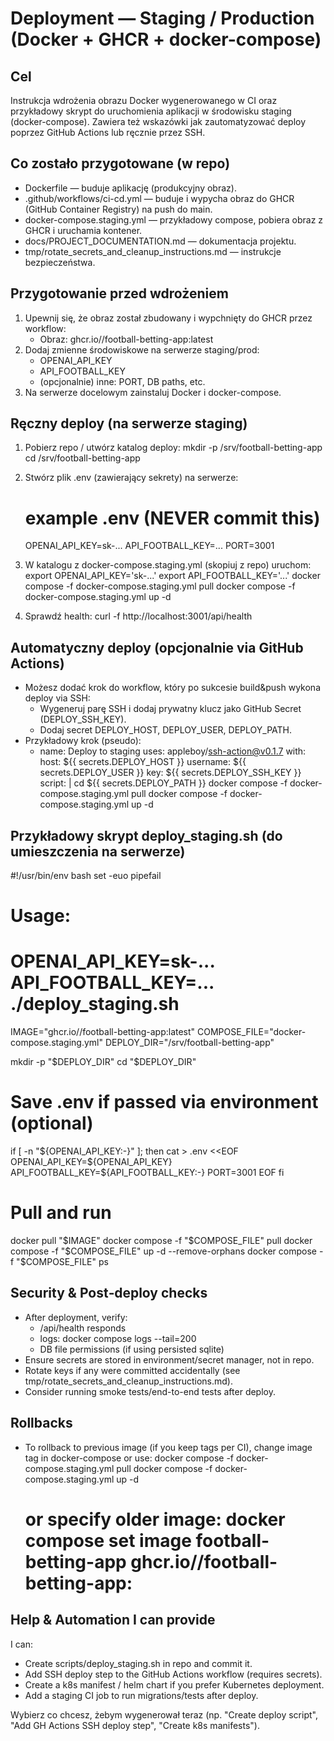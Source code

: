 Deployment — Staging / Production (Docker + GHCR + docker-compose)
================================================================

Cel
----
Instrukcja wdrożenia obrazu Docker wygenerowanego w CI oraz przykładowy skrypt do uruchomienia aplikacji w środowisku staging (docker-compose). Zawiera też wskazówki jak zautomatyzować deploy poprzez GitHub Actions lub ręcznie przez SSH.

Co zostało przygotowane (w repo)
--------------------------------
- Dockerfile — buduje aplikację (produkcyjny obraz).
- .github/workflows/ci-cd.yml — buduje i wypycha obraz do GHCR (GitHub Container Registry) na push do main.
- docker-compose.staging.yml — przykładowy compose, pobiera obraz z GHCR i uruchamia kontener.
- docs/PROJECT_DOCUMENTATION.md — dokumentacja projektu.
- tmp/rotate_secrets_and_cleanup_instructions.md — instrukcje bezpieczeństwa.

Przygotowanie przed wdrożeniem
------------------------------
1. Upewnij się, że obraz został zbudowany i wypchnięty do GHCR przez workflow:
   - Obraz: ghcr.io/<OWNER>/football-betting-app:latest
2. Dodaj zmienne środowiskowe na serwerze staging/prod:
   - OPENAI_API_KEY
   - API_FOOTBALL_KEY
   - (opcjonalnie) inne: PORT, DB paths, etc.
3. Na serwerze docelowym zainstaluj Docker i docker-compose.

Ręczny deploy (na serwerze staging)
-----------------------------------
1) Pobierz repo / utwórz katalog deploy:
   mkdir -p /srv/football-betting-app
   cd /srv/football-betting-app

2) Stwórz plik .env (zawierający sekrety) na serwerze:
   # example .env (NEVER commit this)
   OPENAI_API_KEY=sk-...
   API_FOOTBALL_KEY=...
   PORT=3001

3) W katalogu z docker-compose.staging.yml (skopiuj z repo) uruchom:
   export OPENAI_API_KEY='sk-...'
   export API_FOOTBALL_KEY='...'
   docker compose -f docker-compose.staging.yml pull
   docker compose -f docker-compose.staging.yml up -d

4) Sprawdź health:
   curl -f http://localhost:3001/api/health

Automatyczny deploy (opcjonalnie via GitHub Actions)
---------------------------------------------------
- Możesz dodać krok do workflow, który po sukcesie build&push wykona deploy via SSH:
  - Wygeneruj parę SSH i dodaj prywatny klucz jako GitHub Secret (DEPLOY_SSH_KEY).
  - Dodaj secret DEPLOY_HOST, DEPLOY_USER, DEPLOY_PATH.
- Przykładowy krok (pseudo):
  - name: Deploy to staging
    uses: appleboy/ssh-action@v0.1.7
    with:
      host: ${{ secrets.DEPLOY_HOST }}
      username: ${{ secrets.DEPLOY_USER }}
      key: ${{ secrets.DEPLOY_SSH_KEY }}
      script: |
        cd ${{ secrets.DEPLOY_PATH }}
        docker compose -f docker-compose.staging.yml pull
        docker compose -f docker-compose.staging.yml up -d

Przykładowy skrypt deploy_staging.sh (do umieszczenia na serwerze)
-----------------------------------------------------------------
#!/usr/bin/env bash
set -euo pipefail

# Usage:
# OPENAI_API_KEY=sk-... API_FOOTBALL_KEY=... ./deploy_staging.sh

IMAGE="ghcr.io/<OWNER>/football-betting-app:latest"
COMPOSE_FILE="docker-compose.staging.yml"
DEPLOY_DIR="/srv/football-betting-app"

mkdir -p "$DEPLOY_DIR"
cd "$DEPLOY_DIR"

# Save .env if passed via environment (optional)
if [ -n "${OPENAI_API_KEY:-}" ]; then
  cat > .env <<EOF
OPENAI_API_KEY=${OPENAI_API_KEY}
API_FOOTBALL_KEY=${API_FOOTBALL_KEY:-}
PORT=3001
EOF
fi

# Pull and run
docker pull "$IMAGE"
docker compose -f "$COMPOSE_FILE" pull
docker compose -f "$COMPOSE_FILE" up -d --remove-orphans
docker compose -f "$COMPOSE_FILE" ps

Security & Post‑deploy checks
-----------------------------
- After deployment, verify:
  - /api/health responds
  - logs: docker compose logs --tail=200
  - DB file permissions (if using persisted sqlite)
- Ensure secrets are stored in environment/secret manager, not in repo.
- Rotate keys if any were committed accidentally (see tmp/rotate_secrets_and_cleanup_instructions.md).
- Consider running smoke tests/end-to-end tests after deploy.

Rollbacks
---------
- To rollback to previous image (if you keep tags per CI), change image tag in docker-compose or use:
  docker compose -f docker-compose.staging.yml pull
  docker compose -f docker-compose.staging.yml up -d
  # or specify older image: docker compose set image football-betting-app ghcr.io/<OWNER>/football-betting-app:<tag>

Help & Automation I can provide
-------------------------------
I can:
- Create scripts/deploy_staging.sh in repo and commit it.
- Add SSH deploy step to the GitHub Actions workflow (requires secrets).
- Create a k8s manifest / helm chart if you prefer Kubernetes deployment.
- Add a staging CI job to run migrations/tests after deploy.

Wybierz co chcesz, żebym wygenerował teraz (np. "Create deploy script", "Add GH Actions SSH deploy step", "Create k8s manifests").
